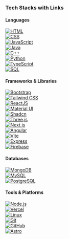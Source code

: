 ### Tech Stacks with Links

#### Languages
[![HTML](https://img.shields.io/badge/-HTML-000?&logo=html5)](https://developer.mozilla.org/en-US/docs/Web/HTML)  
[![CSS](https://img.shields.io/badge/-CSS-000?&logo=css3)](https://developer.mozilla.org/en-US/docs/Web/CSS)  
[![JavaScript](https://img.shields.io/badge/-JavaScript-000?&logo=javascript)](https://developer.mozilla.org/en-US/docs/Web/JavaScript)  
[![Java](https://img.shields.io/badge/-Java-000?&logo=java)](https://www.oracle.com/java)  
[![C++](https://img.shields.io/badge/-C++-000?&logo=c%2b%2b&logoColor=00599C)](https://isocpp.org)  
[![Python](https://img.shields.io/badge/-Python-000?&logo=python)](https://www.python.org)  
[![TypeScript](https://img.shields.io/badge/-TypeScript-000?&logo=typescript)](https://www.typescriptlang.org)  
[![SQL](https://img.shields.io/badge/-SQL-000?&logo=postgresql)](https://en.wikipedia.org/wiki/SQL)

#### Frameworks & Libraries
[![Bootstrap](https://img.shields.io/badge/-Bootstrap-000?&logo=bootstrap)](https://getbootstrap.com)  
[![Tailwind CSS](https://img.shields.io/badge/-Tailwind_CSS-000?&logo=tailwindcss)](https://tailwindcss.com)  
[![ReactJS](https://img.shields.io/badge/-ReactJS-000?&logo=react)](https://reactjs.org)  
[![Material UI](https://img.shields.io/badge/-Material_UI-000?&logo=mui)](https://mui.com)  
[![Shadcn](https://img.shields.io/badge/-Shadcn-000)](https://ui.shadcn.com)  
[![Three.js](https://img.shields.io/badge/-Three.js-000?&logo=three.js)](https://threejs.org)  
[![Next.js](https://img.shields.io/badge/-Next.js-000?&logo=next.js)](https://nextjs.org)  
[![Angular](https://img.shields.io/badge/-Angular-000?&logo=angular)](https://angular.io)  
[![Vite](https://img.shields.io/badge/-Vite-000?&logo=vite)](https://vitejs.dev)  
[![Express](https://img.shields.io/badge/-Express-000?&logo=express)](https://expressjs.com)  
[![Firebase](https://img.shields.io/badge/-Firebase-000?&logo=firebase)](https://firebase.google.com)

#### Databases
[![MongoDB](https://img.shields.io/badge/-MongoDB-000?&logo=mongodb)](https://www.mongodb.com)  
[![MySQL](https://img.shields.io/badge/-MySQL-000?&logo=mysql)](https://www.mysql.com)  
[![PostgreSQL](https://img.shields.io/badge/-PostgreSQL-000?&logo=postgresql)](https://www.postgresql.org)

#### Tools & Platforms
[![Node.js](https://img.shields.io/badge/-Node.js-000?&logo=node.js)](https://nodejs.org)  
[![Vercel](https://img.shields.io/badge/-Vercel-000?&logo=vercel)](https://vercel.com)  
[![Linux](https://img.shields.io/badge/-Linux-000?&logo=linux)](https://www.linux.org)  
[![Git](https://img.shields.io/badge/-Git-000?&logo=git)](https://git-scm.com)  
[![GitHub](https://img.shields.io/badge/-GitHub-000?&logo=github)](https://github.com)  
[![Astro](https://img.shields.io/badge/-Astro-000?&logo=astro)](https://astro.build)
